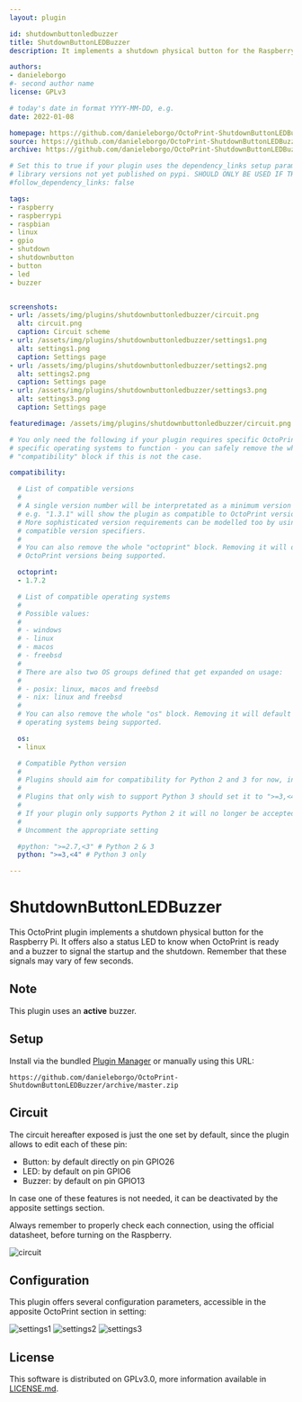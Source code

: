 ```yaml
---
layout: plugin

id: shutdownbuttonledbuzzer
title: ShutdownButtonLEDBuzzer
description: It implements a shutdown physical button for the Raspberry Pi, with a buzzer and a status LED.

authors:
- danieleborgo
#- second author name
license: GPLv3

# today's date in format YYYY-MM-DD, e.g.
date: 2022-01-08

homepage: https://github.com/danieleborgo/OctoPrint-ShutdownButtonLEDBuzzer
source: https://github.com/danieleborgo/OctoPrint-ShutdownButtonLEDBuzzer
archive: https://github.com/danieleborgo/OctoPrint-ShutdownButtonLEDBuzzer/archive/master.zip

# Set this to true if your plugin uses the dependency_links setup parameter to include
# library versions not yet published on pypi. SHOULD ONLY BE USED IF THERE IS NO OTHER OPTION!
#follow_dependency_links: false

tags:
- raspberry
- raspberrypi
- raspbian
- linux
- gpio
- shutdown
- shutdownbutton
- button
- led
- buzzer


screenshots:
- url: /assets/img/plugins/shutdownbuttonledbuzzer/circuit.png
  alt: circuit.png
  caption: Circuit scheme
- url: /assets/img/plugins/shutdownbuttonledbuzzer/settings1.png
  alt: settings1.png
  caption: Settings page
- url: /assets/img/plugins/shutdownbuttonledbuzzer/settings2.png
  alt: settings2.png
  caption: Settings page
- url: /assets/img/plugins/shutdownbuttonledbuzzer/settings3.png
  alt: settings3.png
  caption: Settings page

featuredimage: /assets/img/plugins/shutdownbuttonledbuzzer/circuit.png

# You only need the following if your plugin requires specific OctoPrint versions or
# specific operating systems to function - you can safely remove the whole
# "compatibility" block if this is not the case.

compatibility:

  # List of compatible versions
  #
  # A single version number will be interpretated as a minimum version requirement,
  # e.g. "1.3.1" will show the plugin as compatible to OctoPrint versions 1.3.1 and up.
  # More sophisticated version requirements can be modelled too by using PEP440
  # compatible version specifiers.
  #
  # You can also remove the whole "octoprint" block. Removing it will default to all
  # OctoPrint versions being supported.

  octoprint:
  - 1.7.2

  # List of compatible operating systems
  #
  # Possible values:
  #
  # - windows
  # - linux
  # - macos
  # - freebsd
  #
  # There are also two OS groups defined that get expanded on usage:
  #
  # - posix: linux, macos and freebsd
  # - nix: linux and freebsd
  #
  # You can also remove the whole "os" block. Removing it will default to all
  # operating systems being supported.

  os:
  - linux

  # Compatible Python version
  #
  # Plugins should aim for compatibility for Python 2 and 3 for now, in which case the value should be ">=2.7,<4".
  #
  # Plugins that only wish to support Python 3 should set it to ">=3,<4".
  #
  # If your plugin only supports Python 2 it will no longer be accepted on the plugin repository.
  #
  # Uncomment the appropriate setting

  #python: ">=2.7,<3" # Python 2 & 3
  python: ">=3,<4" # Python 3 only

---
```


# ShutdownButtonLEDBuzzer

This OctoPrint plugin implements a shutdown physical button
for the Raspberry Pi. It offers also a status LED to know when
OctoPrint is ready and a buzzer to signal the startup and
the shutdown. Remember that these signals may vary of few
seconds.

## Note

This plugin uses an **active** buzzer.

## Setup

Install via the bundled
[Plugin Manager](
https://docs.octoprint.org/en/master/bundledplugins/pluginmanager.html)
or manually using this URL:

    https://github.com/danieleborgo/OctoPrint-ShutdownButtonLEDBuzzer/archive/master.zip


## Circuit

The circuit hereafter exposed is just the one set by default,
since the plugin allows to edit each of these pin:

- Button: by default directly on pin GPIO26
- LED: by default on pin GPIO6
- Buzzer: by default on pin GPIO13

In case one of these features is not needed, it can be
deactivated by the apposite settings section.

Always remember to properly check each connection, using
the official datasheet, before turning on the Raspberry.

![circuit](/assets/img/plugins/shutdownbuttonledbuzzer/circuit.png)

## Configuration

This plugin offers several configuration parameters,
accessible in the apposite OctoPrint section in setting:

![settings1](/assets/img/plugins/shutdownbuttonledbuzzer/settings1.png)
![settings2](/assets/img/plugins/shutdownbuttonledbuzzer/settings2.png)
![settings3](/assets/img/plugins/shutdownbuttonledbuzzer/settings3.png)

## License

This software is distributed on GPLv3.0, more information
available in [LICENSE.md](
https://github.com/danieleborgo/OctoPrint-ShutdownButtonLEDBuzzer/blob/master/LICENSE.md).
